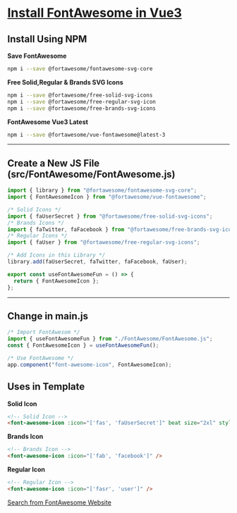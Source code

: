# [Install FontAwesome in Vue3](https://fontawesome.com)

## Install Using NPM

**Save FontAwesome**

```bash
npm i --save @fortawesome/fontawesome-svg-core
```

**Free Solid,Regular & Brands SVG Icons**

```bash
npm i --save @fortawesome/free-solid-svg-icons
npm i --save @fortawesome/free-regular-svg-icon
npm i --save @fortawesome/free-brands-svg-icons
```

**FontAwesome Vue3 Latest**

```bash
npm i --save @fortawesome/vue-fontawesome@latest-3
```

---

## Create a New JS File (src/FontAwesome/FontAwesome.js)

```js
import { library } from "@fortawesome/fontawesome-svg-core";
import { FontAwesomeIcon } from "@fortawesome/vue-fontawesome";

/* Solid Icons */
import { faUserSecret } from "@fortawesome/free-solid-svg-icons";
/* Brands Icons */
import { faTwitter, faFacebook } from "@fortawesome/free-brands-svg-icons";
/* Regular Icons */
import { faUser } from "@fortawesome/free-regular-svg-icons";

/* Add Icons in this Library */
library.add(faUserSecret, faTwitter, faFacebook, faUser);

export const useFontAwesomeFun = () => {
  return { FontAwesomeIcon };
};
```

---

## Change in main.js

```js
/* Import FontAwesom */
import { useFontAwesomeFun } from "./FontAwesome/FontAwesome.js";
const { FontAwesomeIcon } = useFontAwesomeFun();

/* Use FontAwesome */
app.component("font-awesome-icon", FontAwesomeIcon);
```

## Uses in Template

**Solid Icon**

```html
<!-- Solid Icon -->
<font-awesome-icon :icon="['fas', 'faUserSecret']" beat size="2xl" style="color: #0059a7" />
```

**Brands Icon**

```html
<!-- Brands Icon -->
<font-awesome-icon :icon="['fab', 'facebook']" />
```

**Regular Icon**

```html
<!-- Regular Icon -->
<font-awesome-icon :icon="['fasr', 'user']" />
```

[Search from FontAwesome Website](https://fontawesome.com/search)
